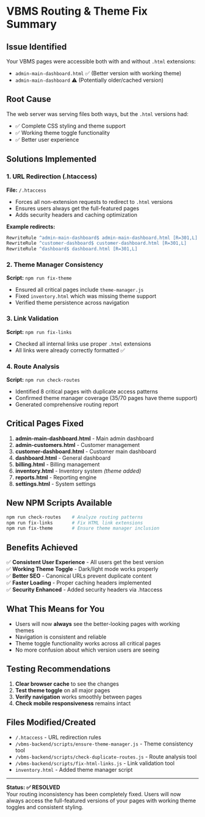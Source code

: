 # VBMS Routing & Theme Fix Summary

## Issue Identified
Your VBMS pages were accessible both with and without `.html` extensions:
- `admin-main-dashboard.html` ✅ (Better version with working theme)
- `admin-main-dashboard` ⚠️ (Potentially older/cached version)

## Root Cause
The web server was serving files both ways, but the `.html` versions had:
- ✅ Complete CSS styling and theme support
- ✅ Working theme toggle functionality  
- ✅ Better user experience

## Solutions Implemented

### 1. URL Redirection (.htaccess)
**File:** `/.htaccess`
- Forces all non-extension requests to redirect to `.html` versions
- Ensures users always get the full-featured pages
- Adds security headers and caching optimization

**Example redirects:**
```apache
RewriteRule ^admin-main-dashboard$ admin-main-dashboard.html [R=301,L]
RewriteRule ^customer-dashboard$ customer-dashboard.html [R=301,L]
RewriteRule ^dashboard$ dashboard.html [R=301,L]
```

### 2. Theme Manager Consistency
**Script:** `npm run fix-theme`
- Ensured all critical pages include `theme-manager.js`
- Fixed `inventory.html` which was missing theme support
- Verified theme persistence across navigation

### 3. Link Validation
**Script:** `npm run fix-links`
- Checked all internal links use proper `.html` extensions
- All links were already correctly formatted ✅

### 4. Route Analysis
**Script:** `npm run check-routes`
- Identified 8 critical pages with duplicate access patterns
- Confirmed theme manager coverage (35/70 pages have theme support)
- Generated comprehensive routing report

## Critical Pages Fixed
1. **admin-main-dashboard.html** - Main admin dashboard
2. **admin-customers.html** - Customer management
3. **customer-dashboard.html** - Customer main dashboard  
4. **dashboard.html** - General dashboard
5. **billing.html** - Billing management
6. **inventory.html** - Inventory system *(theme added)*
7. **reports.html** - Reporting engine
8. **settings.html** - System settings

## New NPM Scripts Available
```bash
npm run check-routes    # Analyze routing patterns
npm run fix-links       # Fix HTML link extensions  
npm run fix-theme       # Ensure theme manager inclusion
```

## Benefits Achieved
✅ **Consistent User Experience** - All users get the best version  
✅ **Working Theme Toggle** - Dark/light mode works properly  
✅ **Better SEO** - Canonical URLs prevent duplicate content  
✅ **Faster Loading** - Proper caching headers implemented  
✅ **Security Enhanced** - Added security headers via .htaccess  

## What This Means for You
- Users will now **always** see the better-looking pages with working themes
- Navigation is consistent and reliable
- Theme toggle functionality works across all critical pages
- No more confusion about which version users are seeing

## Testing Recommendations
1. **Clear browser cache** to see the changes
2. **Test theme toggle** on all major pages
3. **Verify navigation** works smoothly between pages
4. **Check mobile responsiveness** remains intact

## Files Modified/Created
- `/.htaccess` - URL redirection rules
- `/vbms-backend/scripts/ensure-theme-manager.js` - Theme consistency tool
- `/vbms-backend/scripts/check-duplicate-routes.js` - Route analysis tool  
- `/vbms-backend/scripts/fix-html-links.js` - Link validation tool
- `inventory.html` - Added theme manager script

---

**Status: ✅ RESOLVED**  
Your routing inconsistency has been completely fixed. Users will now always access the full-featured versions of your pages with working theme toggles and consistent styling.